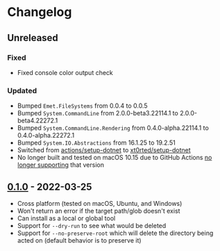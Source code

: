 # Changelog

## Unreleased

### Fixed

- Fixed console color output check

### Updated

- Bumped `Emet.FileSystems` from 0.0.4 to 0.0.5
- Bumped `System.CommandLine` from 2.0.0-beta3.22114.1 to 2.0.0-beta4.22272.1
- Bumped `System.CommandLine.Rendering` from 0.4.0-alpha.22114.1 to 0.4.0-alpha.22272.1
- Bumped `System.IO.Abstractions` from 16.1.25 to 19.2.51
- Switched from [actions/setup-dotnet](https://github.com/actions/setup-dotnet) to [xt0rted/setup-dotnet](https://github.com/xt0rted/setup-dotnet)
- No longer built and tested on macOS 10.15 due to GitHub Actions [no longer supporting](https://github.com/actions/virtual-environments/issues/5583) that version

## [0.1.0](https://github.com/xt0rted/dotnet-rimraf/releases/tag/v0.1.0) - 2022-03-25

- Cross platform (tested on macOS, Ubuntu, and Windows)
- Won't return an error if the target path/glob doesn't exist
- Can install as a local or global tool
- Support for `--dry-run` to see what would be deleted
- Support for `--no-preserve-root` which will delete the directory being acted on (default behavior is to preserve it)
